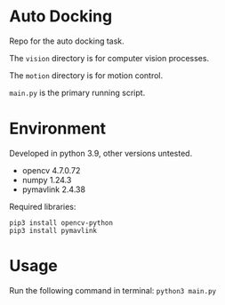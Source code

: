 # Auto Docking

Repo for the auto docking task.

The ```vision``` directory is for computer vision processes.

The ```motion``` directory is for motion control.

```main.py``` is the primary running script.

# Environment

Developed in python 3.9, other versions untested.
- opencv 4.7.0.72
- numpy 1.24.3
- pymavlink 2.4.38

Required libraries:
```pip3 install numpy
pip3 install opencv-python
pip3 install pymavlink
```

# Usage

Run the following command in terminal:
```python3 main.py```

